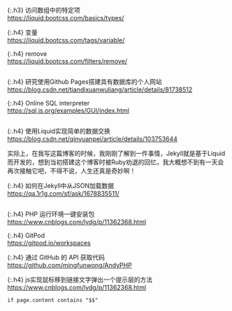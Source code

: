```note
```

{:.h3}
访问数组中的特定项
<br>[
https://liquid.bootcss.com/basics/types/
](
https://liquid.bootcss.com/basics/types/
)

{:.h4}
变量
<br>[
https://liquid.bootcss.com/tags/variable/
](
https://liquid.bootcss.com/tags/variable/
)

{:.h4}
remove
<br>[
https://liquid.bootcss.com/filters/remove/
](
https://liquid.bootcss.com/filters/remove/
)
```note
```

{:.h4}
研究使用Github Pages搭建具有数据库的个人网站
<br>[
https://blog.csdn.net/tiandixuanwuliang/article/details/81738512
](
https://blog.csdn.net/tiandixuanwuliang/article/details/81738512
)

{:.h4}
Online SQL interpreter
<br>[
https://sql.js.org/examples/GUI/index.html
](
https://sql.js.org/examples/GUI/index.html
)

```tip
```

{:.h4}
使用Liquid实现简单的数据交换
<br>[
https://blog.csdn.net/qinyuanpei/article/details/103753644
](
https://blog.csdn.net/qinyuanpei/article/details/103753644
)

实际上，在我写这篇博客的时候，我刚刚了解到一件事情，Jekyll就是基于Liquid而开发的，想到当初搭建这个博客时被Ruby劝退的回忆，我大概想不到有一天会再次接触它吧，不得不说，人生还真是奇妙啊！

{:.h4}
如何在Jekyll中从JSON加载数据
<br>[
https://qa.1r1g.com/sf/ask/1678835511/
](
https://qa.1r1g.com/sf/ask/1678835511/
)

```tip
```

{:.h4}
PHP 运行环境一键安装包
<br>[
https://www.cnblogs.com/lydg/p/11362368.html
](
https://www.cnblogs.com/lydg/p/11362368.html
)

{:.h4}
GitPod
<br>[
https://gitpod.io/workspaces
](
https://gitpod.io/workspaces
)

{:.h4}
通过 GitHub 的 API 获取代码
<br>[
https://github.com/mingfunwong/AndyPHP
](
https://github.com/mingfunwong/AndyPHP
)

{:.h4}
js实现鼠标移到链接文字弹出一个提示层的方法
<br>[
https://www.cnblogs.com/lydg/p/11362368.html
](
https://www.cnblogs.com/lydg/p/11362368.html
)

```tip
if page.content contains "$$"
```

